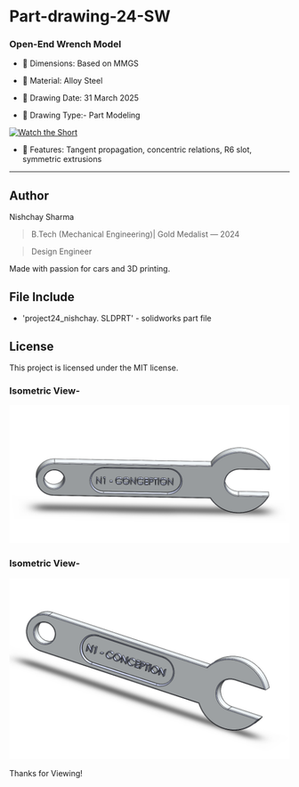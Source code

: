 # Part-drawing-24-SW

###  Open-End Wrench Model


- 📏 Dimensions: Based on MMGS

- 🧰 Material: Alloy Steel

- 📅 Drawing Date: 31 March 2025

- 📝 Drawing Type:- Part Modeling


[![Watch the Short](https://img.youtube.com/vi/HwrPpHn3dU8/maxresdefault.jpg)](https://youtube.com/shorts/HwrPpHn3dU8)



- 📐 Features: Tangent propagation, concentric relations, R6 slot, symmetric extrusions

---





 

## Author

Nishchay Sharma

>B.Tech (Mechanical Engineering)| Gold Medalist — 2024

>Design Engineer

Made with passion for cars and 3D printing. 

## File Include
- 'project24_nishchay.  SLDPRT' -
solidworks part file

## License
This project is licensed under the MIT license.


### Isometric View-
![Isometric View-I](part24a.png)

### Isometric View-
![Isometric View-II](part24b.png)

Thanks for Viewing!